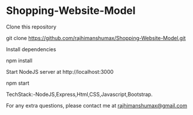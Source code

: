 # Shopping-Website-Model
Clone this repository

git clone https://github.com/rajhimanshumax/Shopping-Website-Model.git

Install dependencies

npm install

Start NodeJS server at http://localhost:3000

npm start

TechStack:-NodeJS,Express,Html,CSS,Javascript,Bootstrap.

For any extra questions, please contact me at rajhimanshumax@gmail.com
